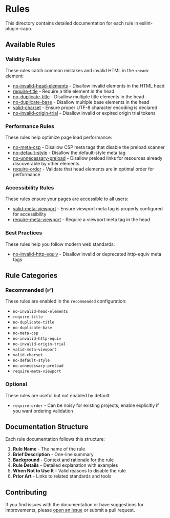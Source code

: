 # Rules

This directory contains detailed documentation for each rule in eslint-plugin-capo.

## Available Rules

### Validity Rules

These rules catch common mistakes and invalid HTML in the `<head>` element:

- [no-invalid-head-elements](./no-invalid-head-elements.md) - Disallow invalid elements in the HTML head
- [require-title](./require-title.md) - Require a title element in the head
- [no-duplicate-title](./no-duplicate-title.md) - Disallow multiple title elements in the head
- [no-duplicate-base](./no-duplicate-base.md) - Disallow multiple base elements in the head
- [valid-charset](./valid-charset.md) - Ensure proper UTF-8 character encoding is declared
- [no-invalid-origin-trial](./no-invalid-origin-trial.md) - Disallow invalid or expired origin trial tokens

### Performance Rules

These rules help optimize page load performance:

- [no-meta-csp](./no-meta-csp.md) - Disallow CSP meta tags that disable the preload scanner
- [no-default-style](./no-default-style.md) - Disallow the default-style meta tag
- [no-unnecessary-preload](./no-unnecessary-preload.md) - Disallow preload links for resources already discoverable by other elements
- [require-order](./require-order.md) - Validate that head elements are in optimal order for performance

### Accessibility Rules

These rules ensure your pages are accessible to all users:

- [valid-meta-viewport](./valid-meta-viewport.md) - Ensure viewport meta tag is properly configured for accessibility
- [require-meta-viewport](./require-meta-viewport.md) - Require a viewport meta tag in the head

### Best Practices

These rules help you follow modern web standards:

- [no-invalid-http-equiv](./no-invalid-http-equiv.md) - Disallow invalid or deprecated http-equiv meta tags

## Rule Categories

### Recommended (✅)

These rules are enabled in the `recommended` configuration:

- `no-invalid-head-elements`
- `require-title`
- `no-duplicate-title`
- `no-duplicate-base`
- `no-meta-csp`
- `no-invalid-http-equiv`
- `no-invalid-origin-trial`
- `valid-meta-viewport`
- `valid-charset`
- `no-default-style`
- `no-unnecessary-preload`
- `require-meta-viewport`

### Optional

These rules are useful but not enabled by default:

- `require-order` - Can be noisy for existing projects; enable explicitly if you want ordering validation

## Documentation Structure

Each rule documentation follows this structure:

1. **Rule Name** - The name of the rule
2. **Brief Description** - One-line summary
3. **Background** - Context and rationale for the rule
4. **Rule Details** - Detailed explanation with examples
5. **When Not to Use It** - Valid reasons to disable the rule
6. **Prior Art** - Links to related standards and tools

## Contributing

If you find issues with the documentation or have suggestions for improvements, please [open an issue](https://github.com/rviscomi/eslint-plugin-capo/issues) or submit a pull request.
